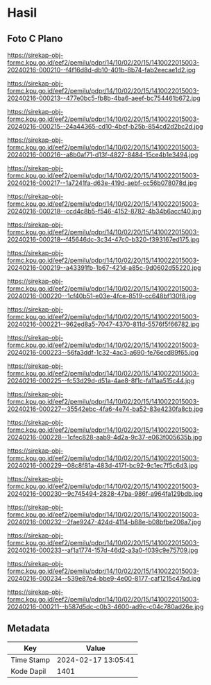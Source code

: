 # Hasil

## Foto C Plano

https://sirekap-obj-formc.kpu.go.id/eef2/pemilu/pdpr/14/10/02/20/15/1410022015003-20240216-000210--f4f16d8d-db10-401b-8b74-fab2eecae1d2.jpg

https://sirekap-obj-formc.kpu.go.id/eef2/pemilu/pdpr/14/10/02/20/15/1410022015003-20240216-000213--477e0bc5-fb8b-4ba6-aeef-bc754461b672.jpg

https://sirekap-obj-formc.kpu.go.id/eef2/pemilu/pdpr/14/10/02/20/15/1410022015003-20240216-000215--24a44365-cd10-4bcf-b25b-854cd2d2bc2d.jpg

https://sirekap-obj-formc.kpu.go.id/eef2/pemilu/pdpr/14/10/02/20/15/1410022015003-20240216-000216--a8b0af71-d13f-4827-8484-15ce4b1e3494.jpg

https://sirekap-obj-formc.kpu.go.id/eef2/pemilu/pdpr/14/10/02/20/15/1410022015003-20240216-000217--1a7241fa-d63e-419d-aebf-cc56b078078d.jpg

https://sirekap-obj-formc.kpu.go.id/eef2/pemilu/pdpr/14/10/02/20/15/1410022015003-20240216-000218--ccd4c8b5-f546-4152-8782-4b34b6accf40.jpg

https://sirekap-obj-formc.kpu.go.id/eef2/pemilu/pdpr/14/10/02/20/15/1410022015003-20240216-000218--f45646dc-3c34-47c0-b320-f393167ed175.jpg

https://sirekap-obj-formc.kpu.go.id/eef2/pemilu/pdpr/14/10/02/20/15/1410022015003-20240216-000219--a43391fb-1b67-421d-a85c-9d0602d55220.jpg

https://sirekap-obj-formc.kpu.go.id/eef2/pemilu/pdpr/14/10/02/20/15/1410022015003-20240216-000220--1cf40b51-e03e-4fce-8519-cc648bf130f8.jpg

https://sirekap-obj-formc.kpu.go.id/eef2/pemilu/pdpr/14/10/02/20/15/1410022015003-20240216-000221--962ed8a5-7047-4370-811d-5576f5f66782.jpg

https://sirekap-obj-formc.kpu.go.id/eef2/pemilu/pdpr/14/10/02/20/15/1410022015003-20240216-000223--56fa3ddf-1c32-4ac3-a690-fe76ecd89f65.jpg

https://sirekap-obj-formc.kpu.go.id/eef2/pemilu/pdpr/14/10/02/20/15/1410022015003-20240216-000225--fc53d29d-d51a-4ae8-8f1c-fa11aa515c44.jpg

https://sirekap-obj-formc.kpu.go.id/eef2/pemilu/pdpr/14/10/02/20/15/1410022015003-20240216-000227--35542ebc-4fa6-4e74-ba52-83e4230fa8cb.jpg

https://sirekap-obj-formc.kpu.go.id/eef2/pemilu/pdpr/14/10/02/20/15/1410022015003-20240216-000228--1cfec828-aab9-4d2a-9c37-e063f005635b.jpg

https://sirekap-obj-formc.kpu.go.id/eef2/pemilu/pdpr/14/10/02/20/15/1410022015003-20240216-000229--08c8f81a-483d-417f-bc92-9c1ec7f5c6d3.jpg

https://sirekap-obj-formc.kpu.go.id/eef2/pemilu/pdpr/14/10/02/20/15/1410022015003-20240216-000230--9c745494-2828-47ba-986f-a964fa129bdb.jpg

https://sirekap-obj-formc.kpu.go.id/eef2/pemilu/pdpr/14/10/02/20/15/1410022015003-20240216-000232--2fae9247-424d-4114-b88e-b08bfbe206a7.jpg

https://sirekap-obj-formc.kpu.go.id/eef2/pemilu/pdpr/14/10/02/20/15/1410022015003-20240216-000233--af1a1774-157d-46d2-a3a0-f039c9e75709.jpg

https://sirekap-obj-formc.kpu.go.id/eef2/pemilu/pdpr/14/10/02/20/15/1410022015003-20240216-000234--539e87e4-bbe9-4e00-8177-caf1215c47ad.jpg

https://sirekap-obj-formc.kpu.go.id/eef2/pemilu/pdpr/14/10/02/20/15/1410022015003-20240216-000211--b587d5dc-c0b3-4600-ad9c-c04c780ad26e.jpg


## Metadata

| Key        | Value               |
| ---------- | ------------------- |
| Time Stamp | 2024-02-17 13:05:41 |
| Kode Dapil | 1401                |



